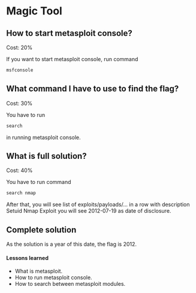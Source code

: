 # Magic Tool

## How to start metasploit console?

Cost: 20%

If you want to start metasploit console, run command
```bash
msfconsole
```
## What command I have to use to find the flag?

Cost: 30%

You have to run 
```bash 
search
```
in running metasploit console.

## What is full solution?

Cost: 40%

You have to run command
```bash
search nmap
```
After that, you will see list of exploits/payloads/... in a row with description Setuid Nmap Exploit
you will see 2012-07-19 as date of disclosure.



## Complete solution

As the solution is a year of this date, the flag is 2012.

#### Lessons learned

  * What is metasploit.
  * How to run metasploit console.
  * How to search between metasploit modules.

